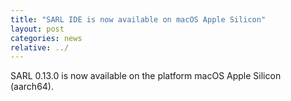 ```yaml
---
title: "SARL IDE is now available on macOS Apple Silicon"
layout: post
categories: news
relative: ../
---
```


SARL 0.13.0 is now available on the platform macOS Apple Silicon (aarch64).
